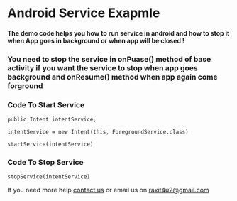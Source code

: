 <h1>Android Service Exapmle</h1>


<h4>The demo code helps you how to run service in android and how to stop it when App goes in background or when app will be closed !</h4>

<h3>You need to stop the service in onPuase() method of base activity if you want the service to stop when app goes background and onResume() method when app again come forground</h3>


<h3>Code To Start Service</h3>

<p><code>public Intent intentService;</code></p>
<p><code>intentService = new Intent(this, ForegroundService.class)</code></p>
<p><code>startService(intentService)</code></p>

<h3>Code To Stop Service</h3>

<p><code>stopService(intentService)</code></p>



<p>If you need more help <a href="http://www.crestinfotech.com/contact-us/" target="_blank">contact us</a> 
or email us on <a href="mailto:raxit4u2@gmail.com">raxit4u2@gmail.com</a></p>


